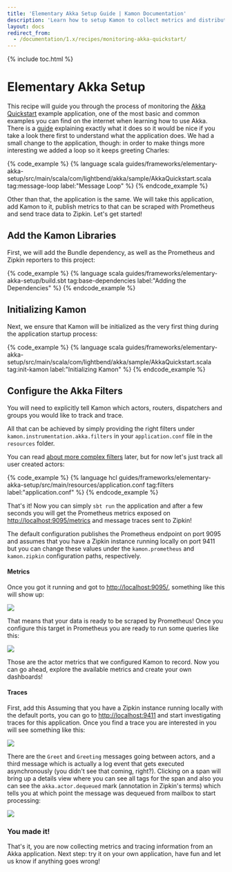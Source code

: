 ```yaml
---
title: 'Elementary Akka Setup Guide | Kamon Documentation'
description: 'Learn how to setup Kamon to collect metrics and distributed traces from an Akka application'
layout: docs
redirect_from:
  - /documentation/1.x/recipes/monitoring-akka-quickstart/
---
```


{% include toc.html %}

Elementary Akka Setup
==========================

This recipe will guide you through the process of monitoring the [Akka Quickstart][1] example application, one of the
most basic and common examples you can find on the internet when learning how to use Akka. There is a [guide][2]
explaining exactly what it does so it would be nice if you take a look there first to understand what the application
does. We had a small change to the application, though: in order to make things more interesting we added a loop 
so it keeps greeting Charles:


{% code_example %}
{%   language scala guides/frameworks/elementary-akka-setup/src/main/scala/com/lightbend/akka/sample/AkkaQuickstart.scala tag:message-loop label:"Message Loop" %}
{% endcode_example %}

Other than that, the application is the same. We will take this application, add Kamon to it, publish metrics to
that can be scraped with Prometheus and send trace data to Zipkin. Let's get started!

## Add the Kamon Libraries

First, we will add the Bundle dependency, as well as the
Prometheus and Zipkin reporters to this project:

{% code_example %}
{%   language scala guides/frameworks/elementary-akka-setup/build.sbt tag:base-dependencies label:"Adding the Dependencies" %}
{% endcode_example %}

## Initializing Kamon

Next, we ensure that Kamon will be initialized as the very first thing during the application startup process:

{% code_example %}
{%   language scala guides/frameworks/elementary-akka-setup/src/main/scala/com/lightbend/akka/sample/AkkaQuickstart.scala tag:init-kamon label:"Initializing Kamon" %}
{% endcode_example %}

## Configure the Akka Filters

You will need to explicitly tell Kamon which actors, routers, dispatchers and groups you would like to track and trace.

All that can be achieved by simply providing the right filters under `kamon.instrumentation.akka.filters` in your
`application.conf` file in the `resources` folder.

You can read [about more complex filters][6] later, but for now let's just track all user created actors:

{% code_example %}
{%   language hcl guides/frameworks/elementary-akka-setup/src/main/resources/application.conf tag:filters label:"application.conf" %}
{% endcode_example %}


That's it! Now you can simply `sbt run` the application and after a few seconds you will get the Prometheus metrics
exposed on <http://localhost:9095/metrics> and message traces sent to Zipkin!

The default configuration publishes the Prometheus endpoint on port 9095 and assumes that you have a Zipkin instance
running locally on port 9411 but you can change these values under the `kamon.prometheus` and `kamon.zipkin`
configuration paths, respectively.


#### Metrics

Once you got it running and got to <http://localhost:9095/>, something like this will show up:

<img class="img-fluid" src="/assets/img/recipes/quickstart-prometheus-metrics.png">

That means that your data is ready to be scraped by Prometheus! Once you configure this target in Prometheus you are
ready to run some queries like this:

<img class="img-fluid" src="/assets/img/recipes/quickstart-prometheus-query.png">

Those are the actor metrics that we configured Kamon to record.
Now you can go ahead, explore the available metrics and create your own dashboards!


#### Traces

First, add this 
Assuming that you have a Zipkin instance running locally with the default ports, you can go to <http://localhost:9411>
and start investigating traces for this application. Once you find a trace you are interested in you will see something
like this:

<img class="img-fluid" src="/assets/img/recipes/quickstart-zipkin-trace.png">

There are the `Greet` and `Greeting` messages going between actors, and a third message which is actually a log event
that gets executed asynchronously (you didn't see that coming, right?). Clicking on a span will bring up a details view
where you can see all tags for the span and also you can see the `akka.actor.dequeued` mark (annotation in Zipkin's
terms) which tells you at which point the message was dequeued from mailbox to start processing:

<img class="img-fluid" src="/assets/img/recipes/quickstart-zipkin-span-detail.png">


### You made it!

That's it, you are now collecting metrics and tracing information from an Akka application. Next step: try it on your own
application, have fun and let us know if anything goes wrong!

[1]: https://developer.lightbend.com/start/?group=akka&project=akka-quickstart-scala
[2]: https://developer.lightbend.com/guides/akka-quickstart-scala/
[3]: ../../setting-up-the-agent/
[4]: ../../setting-up-the-agent/#running-from-sbt
[5]: https://github.com/kamon-io/sbt-aspectj-runner
[6]: https://kamon.io/docs/latest/instrumentation/akka/metrics/#filtered-metrics
[get-started]: /get-started/
